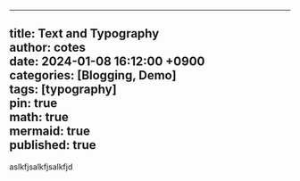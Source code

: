 <hr>
<h2 id="title-text-and-typographyauthor-cotesdate-2024-01-08-161200-0900categories-blogging-demotags-typographypin-truemath-truemermaid-truepublished-true">title: Text and Typography<br>
author: cotes<br>
date: 2024-01-08 16:12:00 +0900<br>
categories: [Blogging, Demo]<br>
tags: [typography]<br>
pin: true<br>
math: true<br>
mermaid: true<br>
published: true</h2>
<p>aslkfjsalkfjsalkfjd</p>


